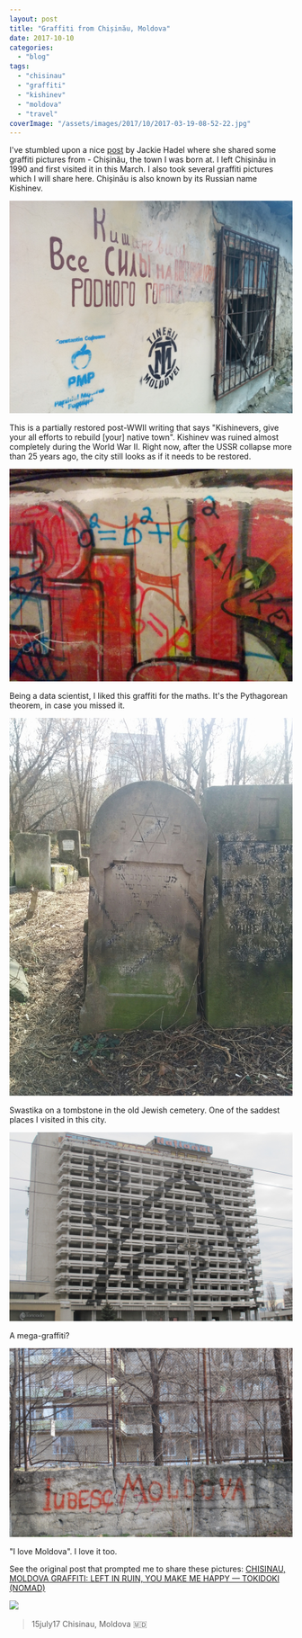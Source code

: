 ```yaml
---
layout: post
title: "Graffiti from Chișinău, Moldova"
date: 2017-10-10
categories: 
  - "blog"
tags: 
  - "chisinau"
  - "graffiti"
  - "kishinev"
  - "moldova"
  - "travel"
coverImage: "/assets/images/2017/10/2017-03-19-08-52-22.jpg"
---
```


I've stumbled upon a nice [post](http://jacquelinemhadel.com/2017/07/16/chisinau-moldova-graffiti-left-in-ruin-you-make-me-happy/) by Jackie Hadel where she shared some graffiti pictures from - Chișinău, the town I was born at. I left Chișinău in 1990 and first visited it in this March. I also took several graffiti pictures which I will share here. Chișinău is also known by its Russian name Kishinev.

![Graffiti in Chisinau. Kishinevers, put your all efforts to rebuild your native city](/assets/images/2017/10/2017-03-19-08-01-16.jpg)

This is a partially restored post-WWII writing that says "Kishinevers, give your all efforts to rebuild \[your\] native town". Kishinev was ruined almost completely during the World War II. Right now, after the USSR collapse more than 25 years ago, the city still looks as if it needs to be restored.

![Graffiti in Chisinau. Pythagorean theorem.](/assets/images/2017/10/2017-03-19-08-52-22.jpg)

Being a data scientist, I liked this graffiti for the maths. It's the Pythagorean theorem, in case you missed it.

![Swastika on a tombstone in Chisinau](/assets/images/2017/10/2017-03-20-11-55-29.jpg)

Swastika on a tombstone in the old Jewish cemetery. One of the saddest places I visited in this city.

![Graffiti in Chisinau. Building-size graffity.](/assets/images/2017/10/img_74521.jpg)

A mega-graffiti?

![Graffiti in Chisinau. Writing that says "I love Moldova" (in Romanian)](/assets/images/2017/10/img_7508.jpg)

"I love Moldova". I love it too.

See the original post that prompted me to share these pictures: [CHISINAU, MOLDOVA GRAFFITI: LEFT IN RUIN, YOU MAKE ME HAPPY — TOKIDOKI (NOMAD)](http://jacquelinemhadel.com/2017/07/16/chisinau-moldova-graffiti-left-in-ruin-you-make-me-happy/)

[![](/assets/images/2017/10/img_4901.jpg?quality=80&strip=info&w=1600)](http://jacquelinemhadel.com/2017/07/16/chisinau-moldova-graffiti-left-in-ruin-you-make-me-happy/)

> 15july17 Chisinau, Moldova 🇲🇩
